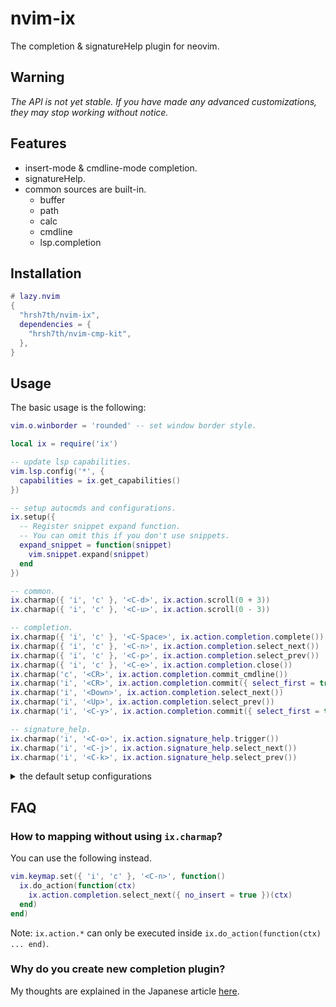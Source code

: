 # nvim-ix

The completion & signatureHelp plugin for neovim.

## Warning

_The API is not yet stable. If you have made any advanced customizations, they
may stop working without notice._

## Features

- insert-mode & cmdline-mode completion.
- signatureHelp.
- common sources are built-in.
  - buffer
  - path
  - calc
  - cmdline
  - lsp.completion

## Installation

```lua
# lazy.nvim
{
  "hrsh7th/nvim-ix",
  dependencies = {
    "hrsh7th/nvim-cmp-kit",
  },
}
```

## Usage

The basic usage is the following:

```lua
vim.o.winborder = 'rounded' -- set window border style.

local ix = require('ix')

-- update lsp capabilities.
vim.lsp.config('*', {
  capabilities = ix.get_capabilities()
})

-- setup autocmds and configurations.
ix.setup({
  -- Register snippet expand function.
  -- You can omit this if you don't use snippets.
  expand_snippet = function(snippet)
    vim.snippet.expand(snippet)
  end
})

-- common.
ix.charmap({ 'i', 'c' }, '<C-d>', ix.action.scroll(0 + 3))
ix.charmap({ 'i', 'c' }, '<C-u>', ix.action.scroll(0 - 3))

-- completion.
ix.charmap({ 'i', 'c' }, '<C-Space>', ix.action.completion.complete())
ix.charmap({ 'i', 'c' }, '<C-n>', ix.action.completion.select_next())
ix.charmap({ 'i', 'c' }, '<C-p>', ix.action.completion.select_prev())
ix.charmap({ 'i', 'c' }, '<C-e>', ix.action.completion.close())
ix.charmap('c', '<CR>', ix.action.completion.commit_cmdline())
ix.charmap('i', '<CR>', ix.action.completion.commit({ select_first = true }))
ix.charmap('i', '<Down>', ix.action.completion.select_next())
ix.charmap('i', '<Up>', ix.action.completion.select_prev())
ix.charmap('i', '<C-y>', ix.action.completion.commit({ select_first = true, replace = true, no_snippet = true }))

-- signature_help.
ix.charmap('i', '<C-o>', ix.action.signature_help.trigger())
ix.charmap('i', '<C-j>', ix.action.signature_help.select_next())
ix.charmap('i', '<C-k>', ix.action.signature_help.select_prev())
```

<details>
  <summary>the default setup configurations</summary>

```lua
{

  -- Expand snippet function.
  -- nil|fun(snippet: string, opts: any): nil
  expand_snippet = nil,

  -- Completion configurations.
  completion = {
    -- Enable/disable `auto` completion.
    auto = true,

    -- Enable/disable `preselect` feature that defined in the LSP spec.
    preselect = false,

    -- Default keyword pattern for completion.
    default_keyword_pattern = [[\%(-\?\d\+\%(\.\d\+\)\?\|\h\w*\%(-\w*\)*\)]],
  },

  -- SignatureHelp configurations.
  signature_help = {
    -- Enable/disable `auto` signature help triggering.
    auto = true,
  },

  -- Attach services to each modes.
  attach = {
    -- Attach insert-mode services.
    -- NOTE: This is an advanced feature and is subject to breaking changes as the API is not yet stable.
    insert_mode = function()
      do
        local service = ix.get_completion_service({ recreate = true })
        service:register_source(ix.source.completion.calc(), { group = 1 })
        service:register_source(ix.source.completion.path(), { group = 10 })
        ix.source.completion.attach_lsp(service, { group = 20 })
        service:register_source(ix.source.completion.buffer(), { group = 100 })
      end
      do
        local service = ix.get_signature_help_service({ recreate = true })
        ix.source.signature_help.attach_lsp(service)
      end
    end,
    -- Attach cmdline-mode services.
    -- NOTE: This is an advanced feature and is subject to breaking changes as the API is not yet stable.
    cmdline_mode = function()
      local service = ix.get_completion_service({ recreate = true })
      if vim.tbl_contains({ '/', '?' }, vim.fn.getcmdtype()) then
        service:register_source(ix.source.completion.buffer(), { group = 1 })
      elseif vim.fn.getcmdtype() == ':' then
        service:register_source(ix.source.completion.path(), { group = 1 })
        service:register_source(ix.source.completion.cmdline(), { group = 10 })
      end
    end,
  }
}
```

</details>

## FAQ

### How to mapping without using `ix.charmap`?

You can use the following instead.

```lua
vim.keymap.set({ 'i', 'c' }, '<C-n>', function()
  ix.do_action(function(ctx)
    ix.action.completion.select_next({ no_insert = true })(ctx)
  end)
end)
```

Note: `ix.action.*` can only be executed inside `ix.do_action(function(ctx) ... end)`.

### Why do you create new completion plugin?

My thoughts are explained in the Japanese article
[here](https://zenn.dev/hrsh7th/articles/1d558a56084fe5).
